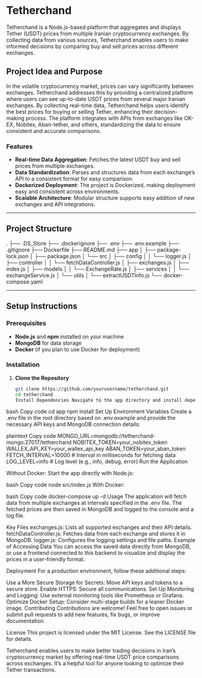 # Tetherchand

Tetherchand is a Node.js-based platform that aggregates and displays Tether (USDT) prices from multiple Iranian cryptocurrency exchanges. By collecting data from various sources, Tetherchand enables users to make informed decisions by comparing buy and sell prices across different exchanges.

## Project Idea and Purpose

In the volatile cryptocurrency market, prices can vary significantly between exchanges. Tetherchand addresses this by providing a centralized platform where users can see up-to-date USDT prices from several major Iranian exchanges. By collecting real-time data, Tetherchand helps users identify the best prices for buying or selling Tether, enhancing their decision-making process. The platform integrates with APIs from exchanges like OK-EX, Nobitex, Aban-tether, and others, standardizing the data to ensure consistent and accurate comparisons.

### Features

- **Real-time Data Aggregation**: Fetches the latest USDT buy and sell prices from multiple exchanges.
- **Data Standardization**: Parses and structures data from each exchange’s API to a consistent format for easy comparison.
- **Dockerized Deployment**: The project is Dockerized, making deployment easy and consistent across environments.
- **Scalable Architecture**: Modular structure supports easy addition of new exchanges and API integrations.

---

## Project Structure

.
├── .DS_Store
├── .dockerignore
├── .env
├── .env.example
├── .gitignore
├── Dockerfile
├── README.md
├── app
│   ├── package-lock.json
│   ├── package.json
│   └── src
│       ├── config
│       │   └── logger.js
│       ├── controller
│       │   └── fetchDataController.js
│       ├── exchanges.js
│       ├── index.js
│       ├── models
│       │   └── ExchangeRate.js
│       ├── services
│       │   └── exchangeService.js
│       └── utils
│           └── extractUSDTInfo.js
└── docker-compose.yaml

---

## Setup Instructions

### Prerequisites

- **Node.js** and **npm** installed on your machine
- **MongoDB** for data storage
- **Docker** (if you plan to use Docker for deployment)

### Installation

1. **Clone the Repository**
   ```bash
   git clone https://github.com/yourusername/tetherchand.git
   cd tetherchand
   Install Dependencies Navigate to the app directory and install dependencies:
   ```

bash
Copy code
cd app
npm install
Set Up Environment Variables Create a .env file in the root directory based on .env.example and provide the necessary API keys and MongoDB connection details:

plaintext
Copy code
MONGO_URL=mongodb://tetherchand-mongo:27017/tetherchand
NOBITEX_TOKEN=your_nobitex_token
WALLEX_API_KEY=your_wallex_api_key
ABAN_TOKEN=your_aban_token
FETCH_INTERVAL=10000 # Interval in milliseconds for fetching data
LOG_LEVEL=info # Log level (e.g., info, debug, error)
Run the Application

Without Docker: Start the app directly with Node.js:

bash
Copy code
node src/index.js
With Docker:

bash
Copy code
docker-compose up -d
Usage
The application will fetch data from multiple exchanges at intervals specified in the .env file. The fetched prices are then saved in MongoDB and logged to the console and a log file.

Key Files
exchanges.js: Lists all supported exchanges and their API details.
fetchDataController.js: Fetches data from each exchange and stores it in MongoDB.
logger.js: Configures the logging settings and file paths.
Example of Accessing Data
You can access the saved data directly from MongoDB, or use a frontend connected to this backend to visualize and display the prices in a user-friendly format.

Deployment
For a production environment, follow these additional steps:

Use a More Secure Storage for Secrets: Move API keys and tokens to a secure store.
Enable HTTPS: Secure all communications.
Set Up Monitoring and Logging: Use external monitoring tools like Prometheus or Grafana.
Optimize Docker Setup: Consider multi-stage builds for a leaner Docker image.
Contributing
Contributions are welcome! Feel free to open issues or submit pull requests to add new features, fix bugs, or improve documentation.

License
This project is licensed under the MIT License. See the LICENSE file for details.

Tetherchand enables users to make better trading decisions in Iran’s cryptocurrency market by offering real-time USDT price comparisons across exchanges. It’s a helpful tool for anyone looking to optimize their Tether transactions.
